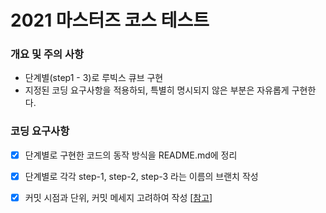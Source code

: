 # 2021 마스터즈 코스 테스트
 
### 개요 및 주의 사항
 - 단계별(step1 - 3)로 루빅스 큐브 구현
 - 지정된 코딩 요구사항을 적용하되, 특별히 명시되지 않은 부분은 자유롭게 구현한다.
 
 
### 코딩 요구사항
 - [X] 단계별로 구현한 코드의 동작 방식을 README.md에 정리
 - [X] 단계별로 각각 step-1, step-2, step-3 라는 이름의 브랜치 작성
 - [X] 커밋 시점과 단위, 커밋 메세지 고려하여 작성 [[참고](https://meetup.toast.com/posts/106)]

